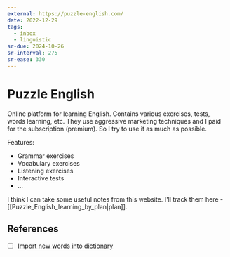 ```yaml
---
external: https://puzzle-english.com/
date: 2022-12-29
tags:
  - inbox
  - linguistic
sr-due: 2024-10-26
sr-interval: 275
sr-ease: 330
---
```


# Puzzle English

Online platform for learning English. Contains various exercises, tests, words
learning, etc. They use aggressive marketing techniques and I paid for the
subscription (premium). So I try to use it as much as possible.

Features:

- Grammar exercises
- Vocabulary exercises
- Listening exercises
- Interactive tests
- ...

I think I can take some useful notes from this website. I'll track them here -
[[Puzzle_English_learning_by_plan|plan]].

## References

- [ ] [Import new words into dictionary](https://puzzle-english.com/change-my-dictionary/import)
